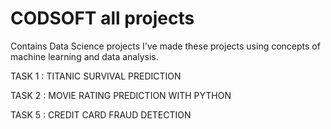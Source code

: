 # CODSOFT all projects
Contains Data Science projects
I've made these projects using concepts of machine learning and data analysis.

TASK 1 : TITANIC SURVIVAL PREDICTION 

TASK 2 : MOVIE RATING PREDICTION WITH PYTHON

TASK 5 : CREDIT CARD FRAUD DETECTION
